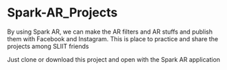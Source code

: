 # Spark-AR_Projects
By using Spark AR, we can make the AR filters and AR stuffs and publish them with Facebook and Instagram. This is place to practice and share the projects among SLIIT friends

Just clone or download this project and open with the Spark AR application
